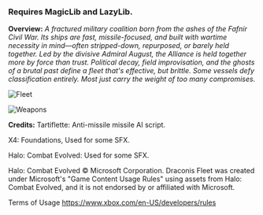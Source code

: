 ### Requires MagicLib and LazyLib.

__Overview:__
_A fractured military coalition born from the ashes of the Fafnir Civil War. Its ships are fast, missile-focused, and built with wartime necessity in mind—often stripped-down, repurposed, or barely held together. Led by the divisive Admiral August, the Alliance is held together more by force than trust. Political decay, field improvisation, and the ghosts of a brutal past define a fleet that's effective, but brittle. Some vessels defy classification entirely. Most just carry the weight of too many compromises._

![Fleet](https://i.imgur.com/aYrAzVD.png)

![Weapons](https://i.imgur.com/SOr6sSe.png)

__Credits:__
Tartiflette: Anti-missile missile AI script.

X4: Foundations, Used for some SFX.

Halo: Combat Evolved: Used for some SFX.

Halo: Combat Evolved © Microsoft Corporation. Draconis Fleet was created under Microsoft's "Game Content Usage Rules" using assets from Halo: Combat Evolved, and it is not endorsed by or affiliated with Microsoft.

Terms of Usage https://www.xbox.com/en-US/developers/rules
